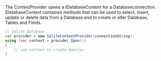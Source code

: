 The ContextProvider opens a IDatabaseContext for a Databaseconnection. IDatabaseContext containes methods that can be used to select, insert, update or delete data from a Database and to create or alter Database, Tables and Fields.
```csharp
// Sqlite Database
var provider = new SqliteContextProvider(connectionString);
using (var context = provider.Open())
{
	// use context to create Queries
}
```